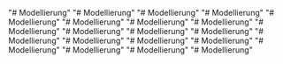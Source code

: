 "# Modellierung" 
"# Modellierung" 
"# Modellierung"
"# Modellierung"
"# Modellierung"
"# Modellierung"
"# Modellierung"
"# Modellierung"
"# Modellierung"
"# Modellierung"
"# Modellierung"
"# Modellierung"
"# Modellierung"
"# Modellierung"
"# Modellierung"
"# Modellierung"
"# Modellierung"
"# Modellierung"
"# Modellierung"
"# Modellierung"
